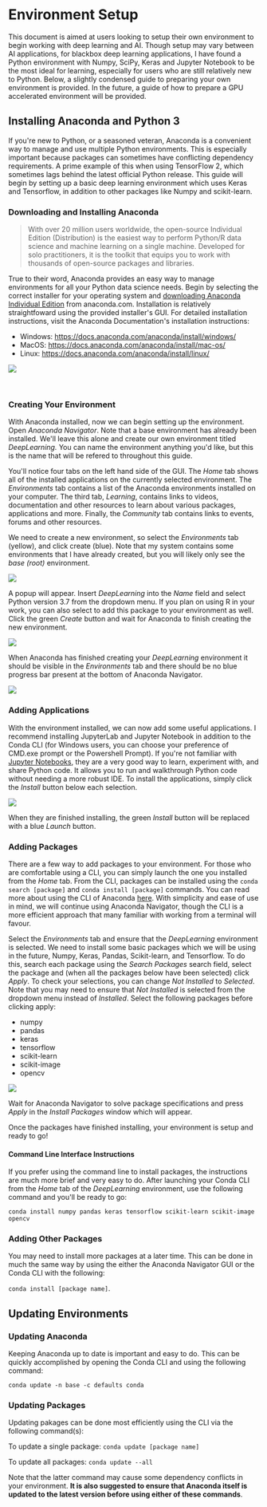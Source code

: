# Environment Setup

This document is aimed at users looking to setup their own environment to begin working with deep learning and AI. Though setup may vary between AI applications, for blackbox deep learning applications, I have found a Python environment with Numpy, SciPy, Keras and Jupyter Notebook to be the most ideal for learning, especially for users who are still relatively new to Python. Below, a slightly condensed guide to preparing your own environment is provided. In the future, a guide of how to prepare a GPU accelerated environment will be provided.

## Installing Anaconda and Python 3

If you're new to Python, or a seasoned veteran, Anaconda is a convenient way to manage and use multiple Python environments. This is especially important because packages can sometimes have conflicting dependency requirements. A prime example of this when using TensorFlow 2, which sometimes lags behind the latest official Python release. This guide will begin by setting up a basic deep learning environment which uses Keras and Tensorflow, in addition to other packages like Numpy and scikit-learn.

### Downloading and Installing Anaconda

> With over 20 million users worldwide, the open-source Individual Edition (Distribution) is the easiest way to perform Python/R data science and  machine learning on a single machine. Developed for solo practitioners,  it is the toolkit that equips you to work with thousands of open-source  packages and libraries.

True to their word, Anaconda provides an easy way to manage environments for all your Python data science needs. Begin by selecting the correct installer for your operating system and [downloading Anaconda Individual Edition](https://www.anaconda.com/products/individual) from anaconda.com. Installation is relatively straightfoward using the provided installer's GUI. For detailed installation instructions, visit the Anaconda Documentation's installation instructions:

- Windows: https://docs.anaconda.com/anaconda/install/windows/
- MacOS: https://docs.anaconda.com/anaconda/install/mac-os/
- Linux: https://docs.anaconda.com/anaconda/install/linux/

![](https://github.com/SBriguglio/DLTMIS/blob/main/Images/Screenshot%202020-11-26%20185758.png?raw=true)

<br />

### Creating Your Environment

With Anaconda installed, now we can begin setting up the environment. Open *Anaconda Navigator*. Note that a base environment has already been installed. We'll leave this alone and create our own environment titled *DeepLearning.* You can name the environment anything you'd like, but this is the name that will be refered to throughout this guide. 

You'll notice four tabs on the left hand side of the GUI. The *Home* tab shows all of the installed applications on the currently selected environment. The *Environments* tab contains a list of the Anaconda environments installed on your computer. The third tab, *Learning*, contains links to videos, documentation and other resources to learn about various packages, applications and more. Finally, the *Community* tab contains links to events, forums and other resources. 

We need to create a new environment, so select the *Environments* tab (yellow), and click create (blue). Note that my system contains some environments that I have already created, but you will likely only see the *base (root)* environment.

![](https://github.com/SBriguglio/DLTMIS/blob/main/Images/Screenshot%202020-11-26%20191401.png?raw=true)

A popup will appear. Insert *DeepLearning* into the *Name* field and select Python version 3.7 from the dropdown menu. If you plan on using R in your work, you can also select to add this package to your environment as well. Click the green *Create* button and wait for Anaconda to finish creating the new environment.

![](https://github.com/SBriguglio/DLTMIS/blob/main/Images/Screenshot%202020-11-26%20192030.png?raw=true)

When Anaconda has finished creating your *DeepLearning* environment it should be visible in the *Environments* tab and there should be no blue progress bar present at the bottom of Anaconda Navigator.

![](https://github.com/SBriguglio/DLTMIS/blob/main/Images/Screenshot%202020-11-26%20192805.png?raw=true)

### Adding Applications

With the environment installed, we can now add some useful applications. I recommend installing JupyterLab and Jupyter Notebook in addition to the Conda CLI (for Windows users, you can choose your preference of CMD.exe prompt or the Powershell Prompt). If you're not familiar with [Jupyter Notebooks](https://jupyter.org/), they are a very good way to learn, experiment with, and share Python code. It allows you to run and walkthrough Python code without needing a more robust IDE. To install the applications, simply click the *Install* button below each selection.

![](https://github.com/SBriguglio/DLTMIS/blob/main/Images/Screenshot%202020-11-26%20192924.png?raw=true)

When they are finished installing, the green *Install* button will be replaced with a blue *Launch* button. 

### Adding Packages

There are a few way to add packages to your environment. For those who are comfortable using a CLI, you can simply launch the one you installed from the *Home* tab. From the CLI, packages can be installed using the `conda search [package]` and `conda install [package]` commands. You can read more about using the CLI of Anaconda [here](https://docs.conda.io/projects/conda/en/latest/user-guide/tasks/manage-pkgs.html). With simplicity and ease of use in mind, we will continue using Anaconda Navigator, though the CLI is a more efficient approach that many familiar with working from a terminal will favour.

Select the *Environments* tab and ensure that the *DeepLearning* environment is selected. We need to install some basic packages which we will be using in the future, Numpy, Keras, Pandas, Scikit-learn, and Tensorflow. To do this, search each package using the *Search Packages* search field, select the package and (when all the packages below have been selected) click *Apply*. To check your selections, you can change *Not Installed* to *Selected*. Note that you may need to ensure that *Not Installed* is selected from the dropdown menu instead of *Installed*. Select the following packages before clicking apply:

- numpy
- pandas
- keras
- tensorflow
- scikit-learn
- scikit-image
- opencv

![](https://github.com/SBriguglio/DLTMIS/blob/main/Images/Screenshot%202020-11-26%20200703.png?raw=true)

Wait for Anaconda Navigator to solve package specifications and press *Apply* in the *Install Packages* window which will appear.

Once the packages have finished installing, your environment is setup and ready to go!

#### Command Line Interface Instructions

If you prefer using the command line to install packages, the instructions are much more brief and very easy to do. After launching your Conda CLI from the *Home* tab of the *DeepLearning* environment, use the following command and you'll be ready to go:

`conda install numpy pandas keras tensorflow scikit-learn scikit-image opencv`

### Adding Other Packages

You may need to install more packages at a later time. This can be done in much the same way by using the either the Anaconda Navigator GUI or the Conda CLI with the following:

`conda install [package name]`.

## Updating Environments

### Updating Anaconda

Keeping Anaconda up to date is important and easy to do. This can be quickly accomplished by opening the Conda CLI and using the following command:

`conda update -n base -c defaults conda`

### Updating Packages

Updating pakages can be done most efficiently using the CLI via the following command(s):

To update a single package: `conda update [package name]`

To update all packages: `conda update --all`

Note that the latter command may cause some dependency conflicts in your environment. **It is also suggested to ensure that Anaconda itself is updated to the latest version before using either of these commands**.
